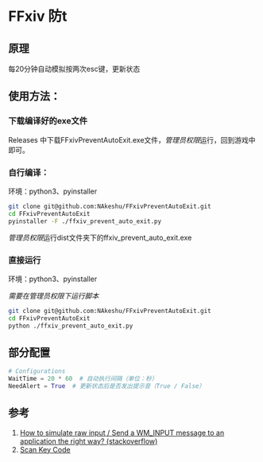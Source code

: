 # FFxiv 防t

## 原理

每20分钟自动模拟按两次esc键，更新状态

## 使用方法：

### 下载编译好的exe文件

Releases 中下载FFxivPreventAutoExit.exe文件，*管理员权限*运行，回到游戏中即可。

### 自行编译：

环境：python3、pyinstaller

```bash
git clone git@github.com:NAkeshu/FFxivPreventAutoExit.git
cd FFxivPreventAutoExit
pyinstaller -F ./ffxiv_prevent_auto_exit.py
```

*管理员权限*运行dist文件夹下的ffxiv_prevent_auto_exit.exe

### 直接运行

环境：python3、pyinstaller

*需要在管理员权限下运行脚本*

```bash
git clone git@github.com:NAkeshu/FFxivPreventAutoExit.git
cd FFxivPreventAutoExit
python ./ffxiv_prevent_auto_exit.py
```

## 部分配置

```python
# Configurations
WaitTime = 20 * 60  # 自动执行间隔（单位：秒）
NeedAlert = True  # 更新状态后是否发出提示音（True / False）
```

## 参考

1. [How to simulate raw input / Send a WM_INPUT message to an application the right way? (stackoverflow)](https://stackoverflow.com/questions/12590145/how-to-simulate-raw-input-send-a-wm-input-message-to-an-application-the-right)
2. [Scan Key Code](https://docs.microsoft.com/en-us/previous-versions/visualstudio/visual-studio-6.0/aa299374(v=vs.60)?redirectedfrom=MSDN)
